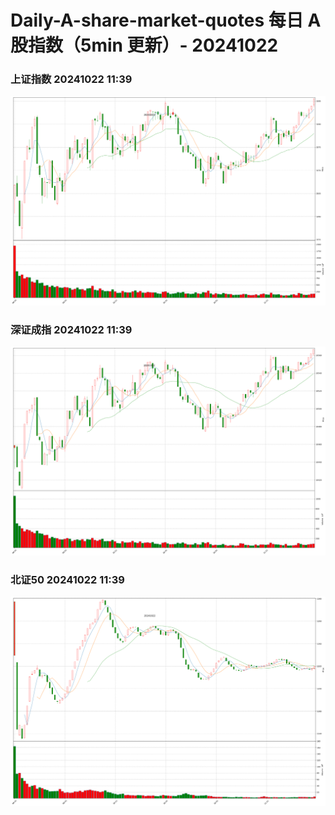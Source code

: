 
# Daily-A-share-market-quotes 每日 A 股指数（5min 更新）- 20241022

### 上证指数 20241022 11:39
![](./fig/2024/10/20241022-sh000001.png)

### 深证成指 20241022 11:39
![](./fig/2024/10/20241022-sz399001.png)

### 北证50 20241022 11:39
![](./fig/2024/10/20241022-bj899050.png)

